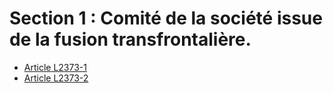# Section 1 : Comité de la société issue de la fusion transfrontalière.

* [Article L2373-1](./LEGIARTI000019121561.md)
* [Article L2373-2](./LEGIARTI000019121558.md)
